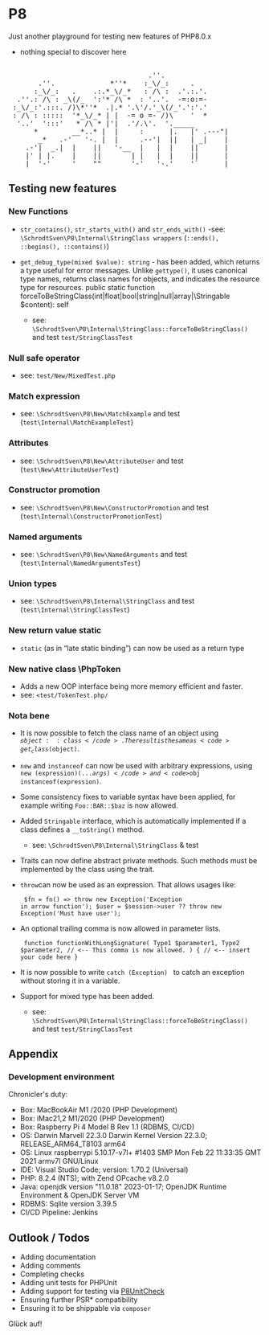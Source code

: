 # P8
Just another playground for testing new features of PHP8.0.x 
- nothing special to discover here   

<pre>

                                 .''.
       .''.             *''*    :_\/_:     .
      :_\/_:   .    .:.*_\/_*   : /\ :  .'.:.'.
  .''.: /\ : _\(/_  ':'* /\ *  : '..'.  -=:o:=-
 :_\/_:'.:::. /)\*''*  .|.* '.\'/.'_\(/_'.':'.'
 : /\ : :::::  '*_\/_* | |  -= o =- /)\    '  *
  '..'  ':::'   * /\ * |'|  .'/.\'.  '._____
      *        __*..* |  |     :      |.   |' .---"|
       _*   .-'   '-. |  |     .--'|  ||   | _|    |
    .-'|  _.|  |    ||   '-__  |   |  |    ||      |
    |' | |.    |    ||       | |   |  |    ||      |
 ___|  '-'     '    ""       '-'   '-.'    '`      |____    
</pre>

## Testing new features

### New Functions

- <code>str_contains()</code>, <code>str_starts_with()</code> and <code>str_ends_with()</code> 
     -see: <code>\SchrodtSven\P8\Internal\StringClass wrappers</code> (<code>::ends(), ::begins(), ::contains()</code>)

-  <code>get_debug_type(mixed $value): string</code> - has been added, which returns a type useful for error messages. Unlike <code>gettype()</code>, it uses canonical type names, returns class names for objects, and indicates the resource type for resources.
    public static function forceToBeStringClass(int|float|bool|string|null|array|\Stringable $content): self
    - see: <code>\SchrodtSven\P8\Internal\StringClass::forceToBeStringClass()</code> and test <code>test/StringClassTest</code>

### Null safe operator
 - see: <code>test/New/MixedTest.php</code>

### Match expression
- see: <code>\SchrodtSven\P8\New\MatchExample</code> and test (<code>test\Internal\MatchExampleTest</code>)


### Attributes
- see: <code>\SchrodtSven\P8\New\AttributeUser</code> and test (<code>test\New\AttributeUserTest</code>)


### Constructor promotion

- see: <code>\SchrodtSven\P8\New\ConstructorPromotion</code> and test (<code>test\Internal\ConstructorPromotionTest</code>)


### Named arguments

- see: <code>\SchrodtSven\P8\New\NamedArguments</code> and test (<code>test\Internal\NamedArgumentsTest</code>)

### Union types 

 - see: <code>\SchrodtSven\P8\Internal\StringClass</code> and test (<code>test\Internal\StringClassTest</code>)

### New return value static

- <code>static</code> (as in “late static binding”) can now be used as a return type

### New native class \PhpToken

-  Adds a new OOP interface being more memory efficient and faster. 
  - see: <code><test/TokenTest.php/</code>


### Nota bene 

- It is now possible to fetch the class name of an object using <code>$object::class</code>. The result is the same as <code>get_class($object)</code>.

- <code>new</code> and <code>instanceof</code> can now be used with arbitrary expressions, using <code>new (expression)(...$args)</code> and <code>$obj instanceof(expression)</code>.

- Some consistency fixes to variable syntax have been applied, for example writing <code>Foo::BAR::$baz</code> is now allowed.
- Added <code>Stringable</code> interface, which is automatically implemented if a class defines a <code>__toString()</code> method.
    - see: <code>\SchrodtSven\P8\Internal\StringClass</code> & test

- Traits can now define abstract private methods. Such methods must be implemented by the class using the trait.

 - <code>throw</code>can now be used as an expression. That allows usages like:<code><pre>
    $fn = fn() => throw new Exception('Exception in arrow function');
    $user = $session->user ?? throw new Exception('Must have user');
    </pre></code>

-  An optional trailing comma is now allowed in parameter lists.
<code><pre>
    function functionWithLongSignature(
       Type1 $parameter1,
       Type2 $parameter2, // <-- This comma is now allowed.
    ) 
    {
        // <-- insert your code here
    }
</pre></code>

- It is now possible to write <code>catch (Exception) </code> to catch an exception without storing it in a variable.

- Support for mixed type has been added.
    - see: <code>\SchrodtSven\P8\Internal\StringClass::forceToBeStringClass()</code> and test <code>test/StringClassTest</code>

    

## Appendix

### Development environment 

 Chronicler's duty: 

 - Box: MacBookAir M1 /2020 (PHP Development)
 - Box: iMac21,2 M1/2020 (PHP Development)
 - Box: Raspberry Pi 4 Model B Rev 1.1 (RDBMS, CI/CD)
 - OS: Darwin Marvell 22.3.0 Darwin Kernel Version 22.3.0; RELEASE_ARM64_T8103 arm64
 - OS: Linux raspberrypi 5.10.17-v7l+ #1403 SMP Mon Feb 22 11:33:35 GMT 2021 armv7l GNU/Linux
 - IDE: Visual Studio Code; version: 1.70.2 (Universal)
 - PHP: 8.2.4 (NTS); with Zend OPcache v8.2.0
 - Java: openjdk version "11.0.18" 2023-01-17; OpenJDK Runtime Environment  & OpenJDK Server VM
 - RDBMS: Sqlite version 3.39.5
 - CI/CD Pipeline: Jenkins 

## Outlook / Todos
 
- Adding documentation 
- Adding comments 
- Completing checks
- Adding unit tests for PHPUnit 
- Adding support for testing via <a href="https://github.com/SchrodtSven/P8Unitcheck">P8UnitCheck</a>
- Ensuring further PSR* compatibility
- Ensuring it to be shippable via <code>composer</code>


 Glück auf! 
